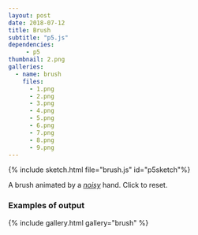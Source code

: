 ```yaml
---
layout: post
date: 2018-07-12
title: Brush
subtitle: "p5.js"
dependencies:
     - p5
thumbnail: 2.png
galleries:
  - name: brush
    files:
      - 1.png
      - 2.png
      - 3.png
      - 4.png
      - 5.png
      - 6.png
      - 7.png
      - 8.png
      - 9.png
---
```


{% include sketch.html file="brush.js" id="p5sketch"%}

A brush animated by a *[noisy](https://p5js.org/reference/#/p5/noise)* hand.
Click to reset.



### Examples of output

{% include gallery.html gallery="brush" %}

